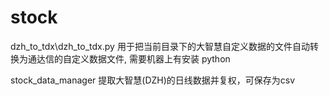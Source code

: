 # stock

dzh_to_tdx\dzh_to_tdx.py 	用于把当前目录下的大智慧自定义数据的文件自动转换为通达信的自定义数据文件, 需要机器上有安装 python

stock_data_manager	提取大智慧(DZH)的日线数据并复权，可保存为csv